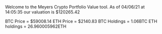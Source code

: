 Welcome to the Meyers Crypto Portfolio Value tool. 
As of 04/06/21 at 14:05:35 our valuation is $120265.42 

BTC Price = $59008.14
 ETH Price = $2140.83
BTC Holdings = 1.06BTC
 ETH holdings = 26.960005962ETH 
